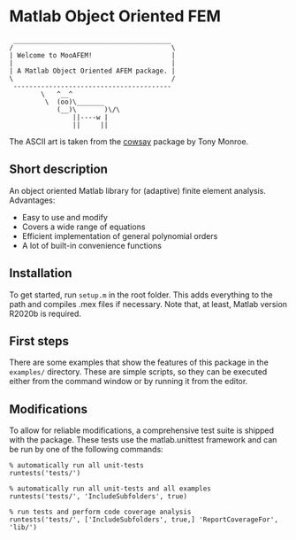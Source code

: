 # Matlab Object Oriented FEM

```
 ________________________________________
/                                        \
| Welcome to MooAFEM!                    |
|                                        |
| A Matlab Object Oriented AFEM package. |
\                                        /
 ----------------------------------------
        \   ^__^
         \  (oo)\_______
            (__)\       )\/\
                ||----w |
                ||     ||
```
The ASCII art is taken from the [cowsay](https://github.com/tnalpgge/rank-amateur-cowsay) package by Tony Monroe.

## Short description

An object oriented Matlab library for (adaptive) finite element analysis.
Advantages:
- Easy to use and modify
- Covers a wide range of equations
- Efficient implementation of general polynomial orders
- A lot of built-in convenience functions

## Installation

To get started, run `setup.m` in the root folder. This adds everything to the
path and compiles .mex files if necessary.
Note that, at least, Matlab version R2020b is required.

## First steps

There are some examples that show the features of this package in the
`examples/` directory. These are simple scripts, so they can be executed either
from the command window or by running it from the editor.

## Modifications

To allow for reliable modifications, a comprehensive test suite is shipped
with the package. These tests use the matlab.unittest framework and can be run
by one of the following commands:
```
% automatically run all unit-tests
runtests('tests/')

% automatically run all unit-tests and all examples
runtests('tests/', 'IncludeSubfolders', true)

% run tests and perform code coverage analysis
runtests('tests/', ['IncludeSubfolders', true,] 'ReportCoverageFor', 'lib/')
